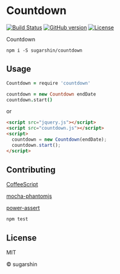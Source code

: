 # Countdown

[![Build Status](https://travis-ci.org/sugarshin/countdown.svg?branch=master)](https://travis-ci.org/sugarshin/countdown) [![GitHub version](https://badge.fury.io/gh/sugarshin%2Fcountdown.svg)](http://badge.fury.io/gh/sugarshin%2Fcountdown) [![License](http://img.shields.io/:license-mit-blue.svg)](http://sugarshin.mit-license.org/)

Countdown

```shell
npm i -S sugarshin/countdown
```

## Usage

```coffeescript
Countdown = require 'countdown'

countdown = new Countdown endDate
countdown.start()
```

or

```html
<script src="jquery.js"></script>
<script src="countdown.js"></script>
<script>
  countdown = new Countdown(endDate);
  countdown.start();
</script>
```

## Contributing

[CoffeeScript](//coffeescript.org/)

[mocha-phantomjs](//github.com/metaskills/mocha-phantomjs)

[power-assert](//github.com/twada/power-assert)

```shell
npm test
```

## License

MIT

© sugarshin
